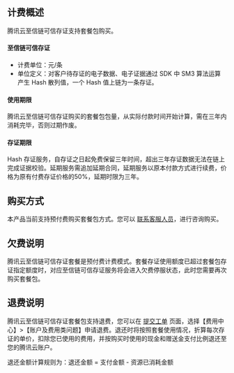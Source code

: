 

## 计费概述

腾讯云至信链可信存证支持套餐包购买。



#### 至信链可信存证
- 计费单位：元/条
- 单位定义：对客户待存证的电子数据、电子证据通过 SDK 中 SM3 算法运算产生 Hash 散列值，一个 Hash 值上链为一条存证。

#### 使用期限
腾讯云至信链可信存证购买的套餐包包量，从实际付款时间开始计算，需在三年内消耗完毕，否则过期作废。

#### 存证期限
Hash 存证服务，自存证之日起免费保留三年时间，超出三年存证数据无法在链上完成证据校验。延期服务需追加延期合同，延期服务以原本付款方式进行续费，价格为原有付费存证价格的50%，延期时限为三年。


## 购买方式
本产品当前支持预付费购买套餐包方式。您可以 [联系客服人员](https://cloud.tencent.com/act/event/connect-service)，进行咨询购买。

## 欠费说明
腾讯云至信链可信存证套餐是预付费计费模式。套餐存证使用额度已超过套餐包存证指定额度时，对应至信链可信存证服务将会进入欠费停服状态，此时您需要再次购买套餐包。


## 退费说明

 
腾讯云至信链可信存证套餐包支持退费，您可以在 [提交工单](https://console.cloud.tencent.com/workorder/category) 页面，选择【费用中心】>【账户及费用类问题】申请退费。退还时将按照套餐使用情况，折算每次存证的单价，扣除您已使用的费用，并按购买时使用的现金和赠送金支付比例退还至您的腾讯云账户。

退还金额计算规则为：退还金额 = 支付金额 - 资源已消耗金额



